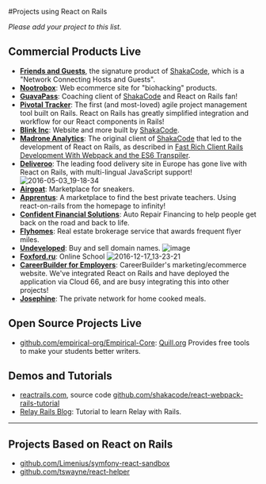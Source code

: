 #Projects using React on Rails

*Please add your project to this list.*

## Commercial Products Live
* **[Friends and Guests](https://www.friendsandguests.com/)**, the signature product of [ShakaCode](http://www.shakacode.com), which is a "Network Connecting Hosts and Guests".
* **[Nootrobox](https://nootrobox.com)**: Web ecommerce site for "biohacking" products.
* **[GuavaPass](https://guavapass.com/)**: Coaching client of [ShakaCode](http://www.shakacode.com) and React on Rails fan!
* **[Pivotal Tracker](http://www.pivotaltracker.com/)**: The first (and most-loved) agile project management tool built on Rails.  React on Rails has greatly simplified integration and workflow for our React components in Rails!
* **[Blink Inc](https://www.blinkinc.com)**: Website and more built by [ShakaCode](http://www.shakacode.com).
* **[Madrone Analytics](http://madroneco.com/)**: The original client of [ShakaCode](http://www.shakacode.com) that led to the development of React on Rails, as described in [Fast Rich Client Rails Development With Webpack and the ES6 Transpiler](http://www.railsonmaui.com/blog/2014/10/03/integrating-webpack-and-the-es6-transpiler-into-an-existing-rails-project/).
* **[Deliveroo](https://deliveroo.co.uk/)**: The leading food delivery site in Europe has gone live with React on Rails, with multi-lingual JavaScript support!
![2016-05-03_19-18-34](https://cloud.githubusercontent.com/assets/1118459/15027253/91fd151a-11de-11e6-93e3-720518995fe0.png)
* **[Airgoat](https://airgoat.com/)**: Marketplace for sneakers.
* **[Apprentus](https://www.apprentus.com/)**: A marketplace to find the best private teachers. Using react-on-rails from the homepage to infinity!
* **[Confident Financial Solutions](https://www.mycfsapp.com/)**: Auto Repair Financing to help people get back on the road and back to life.
* **[Flyhomes](https://www.flyhomes.com/)**: Real estate brokerage service that awards frequent flyer miles.
* **[Undeveloped](https://undeveloped.com/)**: Buy and sell domain names. ![image](https://cloud.githubusercontent.com/assets/1118459/19623703/7c6d63d0-9870-11e6-83f2-8b83ca49daa9.png)
* **[Foxford.ru](http://foxford.ru/)**: Online School ![2016-12-17_13-23-21](https://cloud.githubusercontent.com/assets/1118459/21290377/1adacdf2-c45c-11e6-97c1-f726ab749b2d.png)
* **[CareerBuilder for Employers](https://hiring.careerbuilder.com/)**: CareerBuilder's marketing/ecommerce website. We've integrated React on Rails and have deployed the application via Cloud 66, and are busy integrating this into other projects!
* **[Josephine](https://www.josephine.com)**: The private network for home cooked meals.

## Open Source Projects Live
* [github.com/empirical-org/Empirical-Core](https://github.com/empirical-org/Empirical-Core): [Quill.org](https://quill.org/) Provides free tools to make your students better writers.

## Demos and Tutorials
* [reactrails.com](http://www.reactrails.com), source code [github.com/shakacode/react-webpack-rails-tutorial](https://github.com/shakacode/react-webpack-rails-tutorial/)
* [Relay Rails Blog](https://github.com/gauravtiwari/relay-rails-blog): Tutorial to learn Relay with Rails.

--------

## Projects Based on React on Rails

* [github.com/Limenius/symfony-react-sandbox](https://github.com/Limenius/symfony-react-sandbox)
* [github.com/tswayne/react-helper](https://github.com/tswayne/react-helper)
